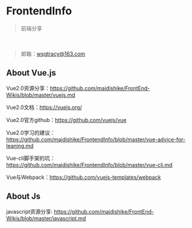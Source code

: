 # FrontendInfo
> 前端分享

　
> 邮箱：wsgtracy@163.com

## About Vue.js

Vue2.0资源分享：https://github.com/maidishike/FrontEnd-Wikis/blob/master/vuejs.md

Vue2.0文档：https://vuejs.org/

Vue2.0官方github：https://github.com/vuejs/vue

Vue2.0学习的建议：https://github.com/maidishike/FrontendInfo/blob/master/vue-advice-for-leaning.md

Vue-cli脚手架的坑：https://github.com/maidishike/FrontendInfo/blob/master/vue-cli.md

Vue与Webpack：https://github.com/vuejs-templates/webpack

## About Js

javascript资源分享: https://github.com/maidishike/FrontEnd-Wikis/blob/master/javascript.md
